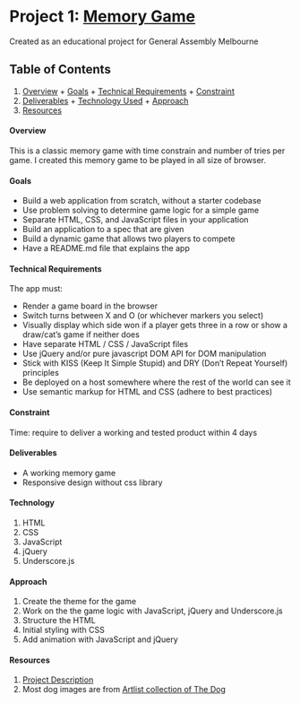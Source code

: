 # Project 1: [Memory Game](http://ivanyapeter.github.io/WDI-Project1-Memory_Game/)
Created as an educational project for General Assembly Melbourne

## Table of Contents
  1. [Overview](#overview)
    + [Goals](#goals)
    + [Technical Requirements](#technical-requirements)
    + [Constraint](#constraint)
  2. [Deliverables](#deliverables)
    + [Technology Used](#technology-used)
    + [Approach](#approach)
  3. [Resources](#resources)

#### Overview
This is a classic memory game with time constrain and number of tries per game. I created this memory game to be played in all size of browser.

#### Goals
* Build a web application from scratch, without a starter codebase
* Use problem solving to determine game logic for a simple game
* Separate HTML, CSS, and JavaScript files in your application
* Build an application to a spec that are given
* Build a dynamic game that allows two players to compete
* Have a README.md file that explains the app

#### Technical Requirements
The app must:
* Render a game board in the browser
* Switch turns between X and O (or whichever markers you select) 
* Visually display which side won if a player gets three in a row or show a draw/cat’s game if neither does
* Have separate HTML / CSS / JavaScript files
* Use jQuery and/or pure javascript DOM API for DOM manipulation
* Stick with KISS (Keep It Simple Stupid) and DRY (Don’t Repeat Yourself) principles
* Be deployed on a host somewhere where the rest of the world can see it
* Use semantic markup for HTML and CSS (adhere to best practices)

#### Constraint
Time: require to deliver a working and tested product within 4 days

#### Deliverables
* A working memory game
* Responsive design without css library

#### Technology
1. HTML
2. CSS
3. JavaScript
4. jQuery
5. Underscore.js

#### Approach
1. Create the theme for the game
2. Work on the the game logic with JavaScript, jQuery and Underscore.js
3. Structure the HTML
4. Initial styling with CSS
5. Add animation with JavaScript and jQuery

#### Resources
1. [Project Description](https://gist.github.com/epoch/fa926c32b366044093f8)
2. Most dog images are from [Artlist collection of The Dog](http://www.thedogandfriends.com/)
